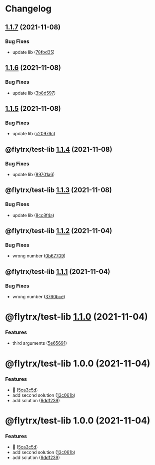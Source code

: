 # Changelog

## [1.1.7](https://github.com/kettil/monorepo-test/compare/@flytrx/test-lib@1.1.6...@flytrx/test-lib@1.1.7) (2021-11-08)


### Bug Fixes

* update lib ([78fbd35](https://github.com/kettil/monorepo-test/commit/78fbd35ea3e84fa3c7ee4874afd5be0310109349))

## [1.1.6](https://github.com/kettil/monorepo-test/compare/@flytrx/test-lib@1.1.5...@flytrx/test-lib@1.1.6) (2021-11-08)


### Bug Fixes

* update lib ([3b8d597](https://github.com/kettil/monorepo-test/commit/3b8d597339c00062b8e24607aa4fc52fb6100174))

## [1.1.5](https://github.com/kettil/monorepo-test/compare/@flytrx/test-lib@1.1.4...@flytrx/test-lib@1.1.5) (2021-11-08)


### Bug Fixes

* update lib ([c20976c](https://github.com/kettil/monorepo-test/commit/c20976cbfb971d0522cd71dccd909cecebf15a54))

## @flytrx/test-lib [1.1.4](https://github.com/kettil/monorepo-test/compare/@flytrx/test-lib@1.1.3...@flytrx/test-lib@1.1.4) (2021-11-08)


### Bug Fixes

* update lib ([89701a6](https://github.com/kettil/monorepo-test/commit/89701a6baaf7056142c15fb465a76f432957fdad))

## @flytrx/test-lib [1.1.3](https://github.com/kettil/monorepo-test/compare/@flytrx/test-lib@1.1.2...@flytrx/test-lib@1.1.3) (2021-11-08)


### Bug Fixes

* update lib ([8cc8f4a](https://github.com/kettil/monorepo-test/commit/8cc8f4afe13101cf5db535e925197d1cd308d9a3))

## @flytrx/test-lib [1.1.2](https://github.com/kettil/monorepo-test/compare/@flytrx/test-lib@1.1.1...@flytrx/test-lib@1.1.2) (2021-11-04)


### Bug Fixes

* wrong number ([0b67709](https://github.com/kettil/monorepo-test/commit/0b67709aa5fb2f7b37eaab599612081d80700dc6))

## @flytrx/test-lib [1.1.1](https://github.com/kettil/monorepo-test/compare/@flytrx/test-lib@1.1.0...@flytrx/test-lib@1.1.1) (2021-11-04)


### Bug Fixes

* wrong number ([3760bce](https://github.com/kettil/monorepo-test/commit/3760bcea2a2bd538822c386418541ec38d9daa2a))

# @flytrx/test-lib [1.1.0](https://github.com/kettil/monorepo-test/compare/@flytrx/test-lib@1.0.0...@flytrx/test-lib@1.1.0) (2021-11-04)


### Features

* third arguments ([5e65691](https://github.com/kettil/monorepo-test/commit/5e656913236c1927cfa8f3abad194cb6caf1e577))

# @flytrx/test-lib 1.0.0 (2021-11-04)


### Features

* 🐣 ([5ca3c5d](https://github.com/kettil/monorepo-test/commit/5ca3c5d5db1825a154b4e0f4b5c280e256a9b4d1))
* add second solution ([13c061b](https://github.com/kettil/monorepo-test/commit/13c061b1957e8b7e8d6e48edc7abc9a8d46fe1df))
* add solution ([6ddf239](https://github.com/kettil/monorepo-test/commit/6ddf23985a1cc9f50b4ba676911e400ccae1e6ec))

# @flytrx/test-lib 1.0.0 (2021-11-04)


### Features

* 🐣 ([5ca3c5d](https://github.com/kettil/monorepo-test/commit/5ca3c5d5db1825a154b4e0f4b5c280e256a9b4d1))
* add second solution ([13c061b](https://github.com/kettil/monorepo-test/commit/13c061b1957e8b7e8d6e48edc7abc9a8d46fe1df))
* add solution ([6ddf239](https://github.com/kettil/monorepo-test/commit/6ddf23985a1cc9f50b4ba676911e400ccae1e6ec))
